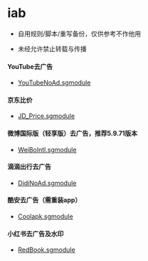 # iab
* 自用规则/脚本/重写备份，仅供参考不作他用

* 未经允许禁止转载与传播


#### YouTube去广告
* [YouTubeNoAd.sgmodule](https://raw.githubusercontent.com/iab0x00/ProxyRules/main/Rewrite/YouTubeNoAd.sgmodule)

#### 京东比价
* [JD_Price.sgmodule](https://raw.githubusercontent.com/iab0x00/ProxyRules/main/Rewrite/JD_Price.sgmodule)

#### 微博国际版（轻享版）去广告，推荐5.9.71版本
* [WeiBoIntl.sgmodule](https://raw.githubusercontent.com/iab0x00/ProxyRules/main/Rewrite/WeiBoIntl.sgmodule)

#### 滴滴出行去广告
* [DidiNoAd.sgmodule](https://raw.githubusercontent.com/iab0x00/ProxyRules/main/Rewrite/DidiNoAd.sgmodule)

#### 酷安去广告（需重装app）
* [Coolapk.sgmodule](https://raw.githubusercontent.com/iab0x00/ProxyRules/main/Rewrite/Coolapk.sgmodule)

#### 小红书去广告及水印
* [RedBook.sgmodule](https://raw.githubusercontent.com/iab0x00/ProxyRules/main/Rewrite/RedBook.sgmodule)
